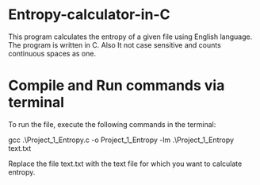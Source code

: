 # Entropy-calculator-in-C
This program calculates the entropy of a given file using English language. The program is written in C. Also It not case sensitive and counts continuous spaces as one.

# Compile and Run commands via terminal
To run the file, execute the following commands in the terminal:

gcc .\Project_1_Entropy.c -o Project_1_Entropy -lm
.\Project_1_Entropy text.txt

Replace the file text.txt with the text file for which you want to calculate entropy.

